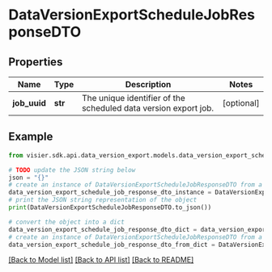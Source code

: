 # DataVersionExportScheduleJobResponseDTO


## Properties

Name | Type | Description | Notes
------------ | ------------- | ------------- | -------------
**job_uuid** | **str** | The unique identifier of the scheduled data version export job. | [optional] 

## Example

```python
from visier.sdk.api.data_version_export.models.data_version_export_schedule_job_response_dto import DataVersionExportScheduleJobResponseDTO

# TODO update the JSON string below
json = "{}"
# create an instance of DataVersionExportScheduleJobResponseDTO from a JSON string
data_version_export_schedule_job_response_dto_instance = DataVersionExportScheduleJobResponseDTO.from_json(json)
# print the JSON string representation of the object
print(DataVersionExportScheduleJobResponseDTO.to_json())

# convert the object into a dict
data_version_export_schedule_job_response_dto_dict = data_version_export_schedule_job_response_dto_instance.to_dict()
# create an instance of DataVersionExportScheduleJobResponseDTO from a dict
data_version_export_schedule_job_response_dto_from_dict = DataVersionExportScheduleJobResponseDTO.from_dict(data_version_export_schedule_job_response_dto_dict)
```
[[Back to Model list]](../README.md#documentation-for-models) [[Back to API list]](../README.md#documentation-for-api-endpoints) [[Back to README]](../README.md)



